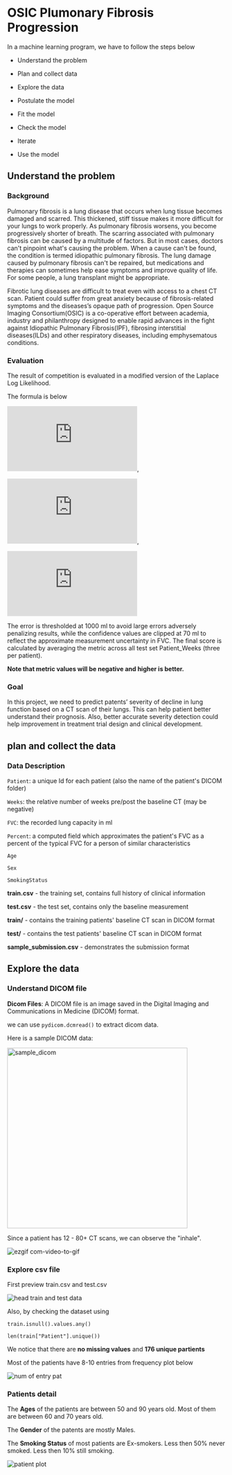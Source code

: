 # OSIC Plumonary Fibrosis Progression

In a machine learning program, we have to follow the steps below

* Understand the problem

* Plan and collect data

* Explore the data

* Postulate the model

* Fit the model

* Check the model

* Iterate

* Use the model

## Understand the problem
### Background

Pulmonary fibrosis is a lung disease that occurs when lung tissue becomes damaged and scarred. 
This thickened, stiff tissue makes it more difficult for your lungs to work properly. As pulmonary fibrosis worsens, you become progressively shorter of breath.
The scarring associated with pulmonary fibrosis can be caused by a multitude of factors. 
But in most cases, doctors can't pinpoint what's causing the problem. When a cause can't be found, the condition is termed idiopathic pulmonary fibrosis.
The lung damage caused by pulmonary fibrosis can't be repaired, but medications and therapies can sometimes help ease symptoms and improve quality of life. 
For some people, a lung transplant might be appropriate.


Fibrotic lung diseases are difficult to treat even with access to a chest CT scan. 
Patient could suffer from great anxiety because of fibrosis-related symptoms and the diseases’s opaque path of progression.
Open Source Imaging Consortium(OSIC) is a co-operative effort between academia, 
industry and philanthropy designed to enable rapid advances in the fight against Idiopathic Pulmonary Fibrosis(IPF),
fibrosing interstitial diseases(ILDs) and other respiratory diseases, including emphysematous conditions.

### Evaluation 

The result of competition is evaluated in a modified version of the Laplace Log Likelihood.

The formula is below 

![equation](https://latex.codecogs.com/gif.latex?%5Csigma_%7Bclipped%7D%20%3D%20max%28%5Csigma%2C%2070%29),

![equation](https://latex.codecogs.com/gif.latex?%5CDelta%20%3D%20min%20%28%20%7CFVC_%7Btrue%7D%20-%20FVC_%7Bpredicted%7D%7C%2C%201000%20%29%2C),

![equation](https://latex.codecogs.com/gif.latex?metric%20%3D%20-%20%5Cfrac%7B%5Csqrt%7B2%7D%20%5CDelta%7D%7B%5Csigma_%7Bclipped%7D%7D%20-%20%5Cln%20%28%20%5Csqrt%7B2%7D%20%5Csigma_%7Bclipped%7D%20%29.)

The error is thresholded at 1000 ml to avoid large errors adversely penalizing results,
while the confidence values are clipped at 70 ml to reflect the approximate measurement uncertainty in FVC. 
The final score is calculated by averaging the metric across all test set Patient_Weeks (three per patient). 

**Note that metric values will be negative and higher is better.**

### Goal
In this project, we need to predict patents’ severity of decline in lung function based on a CT scan of their lungs. 
This can help patient better understand their prognosis. 
Also, better accurate severity detection could help improvement in treatment trial design and clinical development. 


## plan and collect the data

### Data Description

`Patient`: a unique Id for each patient (also the name of the patient's DICOM folder)

`Weeks`: the relative number of weeks pre/post the baseline CT (may be negative)

`FVC`: the recorded lung capacity in ml

`Percent`: a computed field which approximates the patient's FVC as a percent of the typical FVC for a person of similar characteristics

`Age`

`Sex`

`SmokingStatus`

**train.csv** - the training set, contains full history of clinical information

**test.csv** - the test set, contains only the baseline measurement

**train/** - contains the training patients' baseline CT scan in DICOM format

**test/** - contains the test patients' baseline CT scan in DICOM format

**sample_submission.csv** - demonstrates the submission format

## Explore the data

### Understand DICOM file

**Dicom Files**: A DICOM file is an image saved in the Digital Imaging and Communications in Medicine (DICOM) format.

we can use `pydicom.dcmread()` to extract dicom data.

Here is a sample DICOM data: 

<img width="416" alt="sample_dicom" src="https://user-images.githubusercontent.com/34506100/91347619-a2cfa900-e7b0-11ea-9ed2-2791c8d092bd.png">

Since a patient has 12 - 80+ CT scans, we can observe the "inhale". 

![ezgif com-video-to-gif](https://user-images.githubusercontent.com/34506100/91349638-96991b00-e7b3-11ea-89cd-8adf70e8684c.gif)

### Explore csv file

First preview train.csv and test.csv

![head train and test data](https://user-images.githubusercontent.com/34506100/91361393-2fd12d00-e7c6-11ea-9208-87dc0b32e85e.png)

Also, by checking the dataset using 

`train.isnull().values.any()`

`len(train["Patient"].unique())`

We notice that there are **no missing values** and **176 unique partients**

Most of the patients have 8-10 entries from frequency plot below 

![num of entry pat](https://user-images.githubusercontent.com/34506100/91361818-1c729180-e7c7-11ea-8f30-bf49b746aeb2.png)

### Patients detail 

The **Ages** of the patients are between 50 and 90 years old. Most of them are between 60 and 70 years old.

The **Gender** of the patents are mostly Males. 

The **Smoking Status** of most patients are Ex-smokers. Less then 50% never smoked. Less then 10% still smoking. 


![patient plot](https://user-images.githubusercontent.com/34506100/91362078-a3c00500-e7c7-11ea-8662-fe5ee03576f0.png)

